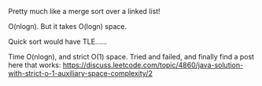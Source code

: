 
Pretty much like a merge sort over a linked list!

O(nlogn). But it takes O(logn) space.    

Quick sort would have TLE......

Time O(nlogn), and strict O(1) space.   Tried and failed, and finally find a post here that works:
https://discuss.leetcode.com/topic/4860/java-solution-with-strict-o-1-auxiliary-space-complexity/2    

